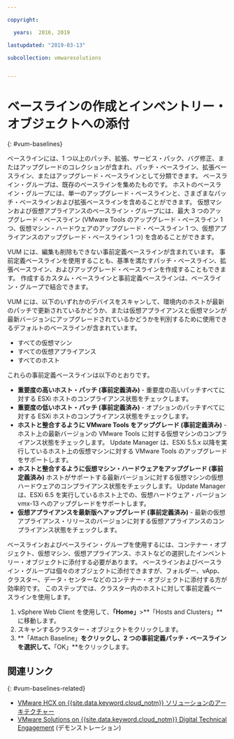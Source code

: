 ```yaml
---

copyright:

  years:  2016, 2019

lastupdated: "2019-03-13"

subcollection: vmwaresolutions


---
```


# ベースラインの作成とインベントリー・オブジェクトへの添付
{: #vum-baselines}

ベースラインには、1 つ以上のパッチ、拡張、サービス・パック、バグ修正、またはアップグレードのコレクションが含まれ、パッチ・ベースライン、拡張ベースライン、またはアップグレード・ベースラインとして分類できます。 ベースライン・グループは、既存のベースラインを集めたものです。 ホストのベースライン・グループには、単一のアップグレード・ベースラインと、さまざまなパッチ・ベースラインおよび拡張ベースラインを含めることができます。 仮想マシンおよび仮想アプライアンスのベースライン・グループには、最大 3 つのアップグレード・ベースライン (VMware Tools のアップグレード・ベースライン 1 つ、仮想マシン・ハードウェアのアップグレード・ベースライン 1 つ、仮想アプライアンスのアップグレード・ベースライン 1 つ) を含めることができます。

VUM には、編集も削除もできない事前定義ベースラインが含まれています。 事前定義ベースラインを使用することも、基準を満たすパッチ・ベースライン、拡張ベースライン、およびアップグレード・ベースラインを作成することもできます。 作成するカスタム・ベースラインと事前定義ベースラインは、ベースライン・グループで結合できます。

VUM には、以下のいずれかのデバイスをスキャンして、環境内のホストが最新のパッチで更新されているかどうか、または仮想アプライアンスと仮想マシンが最新バージョンにアップグレードされているかどうかを判別するために使用できるデフォルトのベースラインが含まれています。
* すべての仮想マシン
* すべての仮想アプライアンス
* すべてのホスト

これらの事前定義ベースラインは以下のとおりです。
* **重要度の高いホスト・パッチ (事前定義済み)** - 重要度の高いパッチすべてに対する ESXi ホストのコンプライアンス状態をチェックします。
* **重要度の低いホスト・パッチ (事前定義済み)** - オプションのパッチすべてに対する ESXi ホストのコンプライアンス状態をチェックします。
* **ホストと整合するように VMware Tools をアップグレード (事前定義済み)** - ホスト上の最新バージョンの VMware Tools に対する仮想マシンのコンプライアンス状態をチェックします。 Update Manager は、ESXi 5.5.x 以降を実行しているホスト上の仮想マシンに対する VMware Tools のアップグレードをサポートします。
* **ホストと整合するように仮想マシン・ハードウェアをアップグレード (事前定義済み)** ホストがサポートする最新バージョンに対する仮想マシンの仮想ハードウェアのコンプライアンス状態をチェックします。 Update Manager は、ESXi 6.5 を実行しているホスト上での、仮想ハードウェア・バージョン vmx-13 へのアップグレードをサポートします。
* **仮想アプライアンスを最新版へアップグレード (事前定義済み)** - 最新の仮想アプライアンス・リリースのバージョンに対する仮想アプライアンスのコンプライアンス状態をチェックします。

ベースラインおよびベースライン・グループを使用するには、コンテナー・オブジェクト、仮想マシン、仮想アプライアンス、ホストなどの選択したインベントリー・オブジェクトに添付する必要があります。 ベースラインおよびベースライン・グループは個々のオブジェクトに添付できますが、フォルダー、vApp、クラスター、データ・センターなどのコンテナー・オブジェクトに添付する方が効率的です。 このステップでは、クラスター内のホストに対して事前定義ベースラインを使用します。

1. vSphere Web Client を使用して、**「Home」**>**「Hosts and Clusters」**に移動します。
2. スキャンするクラスター・オブジェクトをクリックします。
3. **「Attach Baseline」**をクリックし、2 つの事前定義パッチ・ベースラインを選択して、**「OK」**をクリックします。

## 関連リンク
{: #vum-baselines-related}

* [VMware HCX on {{site.data.keyword.cloud_notm}} ソリューションのアーキテクチャー](/docs/services/vmwaresolutions/services?topic=vmware-solutions-hcx-archi-intro#hcx-archi-intro)
* [VMware Solutions on {{site.data.keyword.cloud_notm}} Digital Technical Engagement](https://ibm-dte.mybluemix.net/ibm-vmware) (デモンストレーション)
